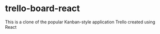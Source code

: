 # trello-board-react
 This is a clone of the popular Kanban-style application Trello created using React

